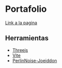 # Portafolio 
[Link a la pagina](https://julianmagnabosco.github.io/)
## Herramientas
- [Threejs](https://threejs.org/)
- [Vite](https://vite.dev/)
- [PerlinNoise-Joeiddon](http://joeiddon.github.io/perlin/perlin.js)
